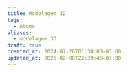 ```yaml
---
title: Modelagem 3D
tags:
  - Átomo
aliases:
  - modelagem 3D
draft: true
created_at: 2024-07-26T01:38:03-03:00
updated_at: 2025-02-08T22:39:46-03:00
---
```


